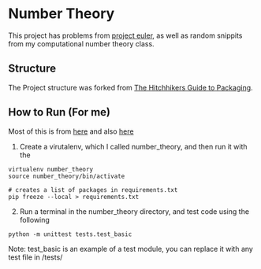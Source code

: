 
# Number Theory 

This project has problems from [project euler](https://projecteuler.net/archives), as well as random snippits from my computational number theory class. 

## Structure 
The Project structure was forked from [The Hitchhikers Guide to Packaging](https://the-hitchhikers-guide-to-packaging.readthedocs.io/en/latest/quickstart.html).

## How to Run (For me)
Most of this is from [here](https://packaging.python.org/en/latest/tutorials/installing-packages/#installing-requirements) and also [here](https://packaging.python.org/en/latest/tutorials/packaging-projects/)
1. Create a virutalenv, which I called number_theory, and then run it with the

```
virtualenv number_theory 
source number_theory/bin/activate

# creates a list of packages in requirements.txt
pip freeze --local > requirements.txt
```

2. Run a terminal in the number_theory directory, and test code using the following

```
python -m unittest tests.test_basic
```

Note: test_basic is an example of a test module, you can replace it with any test file in /tests/

